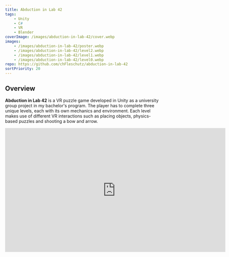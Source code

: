 ```yaml
---
title: Abduction in Lab 42
tags: 
    - Unity
    - C#
    - VR
    - Blender
coverImage: /images/abduction-in-lab-42/cover.webp
images: 
    - /images/abduction-in-lab-42/poster.webp
    - /images/abduction-in-lab-42/level2.webp
    - /images/abduction-in-lab-42/level1.webp
    - /images/abduction-in-lab-42/level0.webp
repo: https://github.com/chFleschutz/abduction-in-lab-42
sortPriority: 20
---
```


## Overview

**Abduction in Lab 42** is a VR puzzle game developed in Unity as a university group project in my bachelor's program. The player has to complete three unique levels, each with its own mechanics and environment. Each level makes use of different VR interactions such as placing objects, physics-based puzzles and shooting a bow and arrow.

<div style="text-align: center;">
     <iframe title="YouTube video player"
        width="720" height="405"
        src="https://www.youtube.com/embed/Clj30aV6ed4"
        frameborder="0">
    </iframe> 
</div>
